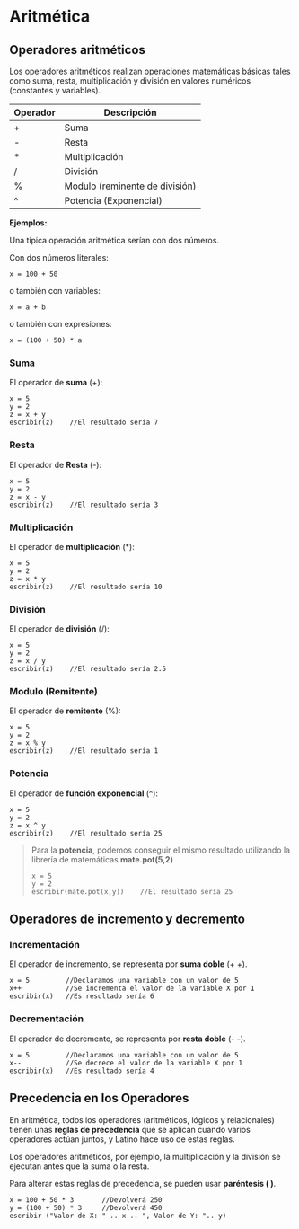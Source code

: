 # Aritmética

## Operadores aritméticos

Los operadores aritméticos realizan operaciones matemáticas básicas tales como suma, resta, multiplicación y división en valores numéricos (constantes y variables).

| Operador | Descripción                    |
| -------- | ------------------------------ |
| +        | Suma                           |
| \-       | Resta                          |
| \*       | Multiplicación                 |
| /        | División                       |
| %        | Modulo (reminente de división) |
| ^        | Potencia (Exponencial)         |

**Ejemplos:**

Una típica operación aritmética serían con dos números.

Con dos números literales:

```latino
x = 100 + 50
```

o también con variables:

```latino
x = a + b
```

o también con expresiones:

```latino
x = (100 + 50) * a
```

### Suma

El operador de **suma** (+):

```latino
x = 5
y = 2
z = x + y
escribir(z)    //El resultado sería 7
```

### Resta

El operador de **Resta** (-):

```latino
x = 5
y = 2
z = x - y
escribir(z)    //El resultado sería 3
```

### Multiplicación

El operador de **multiplicación** (\*):

```latino
x = 5
y = 2
z = x * y
escribir(z)    //El resultado sería 10
```

### División

El operador de **división** (/):

```latino
x = 5
y = 2
z = x / y
escribir(z)    //El resultado sería 2.5
```

### Modulo (Remitente)

El operador de **remitente** (%):

```latino
x = 5
y = 2
z = x % y
escribir(z)    //El resultado sería 1
```

### Potencia

El operador de **función exponencial** (^):

```latino
x = 5
y = 2
z = x ^ y
escribir(z)    //El resultado sería 25
```

> Para la **potencia**, podemos conseguir el mismo resultado utilizando la librería de matemáticas **mate.pot(5,2)**
> ```latino
> x = 5
> y = 2
> escribir(mate.pot(x,y))    //El resultado sería 25
> ```

## Operadores de incremento y decremento

### Incrementación

El operador de incremento, se representa por **suma doble** (+ +).

```latino
x = 5         //Declaramos una variable con un valor de 5
x++           //Se incrementa el valor de la variable X por 1
escribir(x)   //Es resultado sería 6
```

### Decrementación

El operador de decremento, se representa por **resta doble** (- -).

```latino
x = 5         //Declaramos una variable con un valor de 5
x--           //Se decrece el valor de la variable X por 1
escribir(x)   //Es resultado sería 4
```

## Precedencia en los Operadores

En aritmética, todos los operadores (aritméticos, lógicos y relacionales) tienen unas **reglas de precedencia** que se aplican cuando varios operadores actúan juntos, y Latino hace uso de estas reglas.

Los operadores aritméticos, por ejemplo, la multiplicación y la división se ejecutan antes que la suma o la resta.

Para alterar estas reglas de precedencia, se pueden usar **paréntesis ( )**.

```latino
x = 100 + 50 * 3       //Devolverá 250
y = (100 + 50) * 3     //Devolverá 450
escribir ("Valor de X: " .. x .. ", Valor de Y: ".. y)
```
